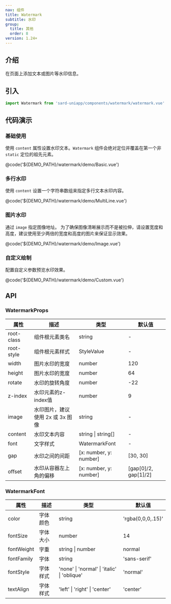 ```yaml
---
nav: 组件
title: Watermark
subtitle: 水印
group:
  title: 其他
  order: 8
version: 1.24+
---
```


## 介绍

在页面上添加文本或图片等水印信息。

## 引入

```ts
import Watermark from 'sard-uniapp/components/watermark/watermark.vue'
```

## 代码演示

### 基础使用

使用 `content` 属性设置水印文本。`Watermark` 组件会绝对定位并覆盖在第一个非 `static` 定位的祖先元素。

@code('${DEMO_PATH}/watermark/demo/Basic.vue')

### 多行水印

使用 `content` 设置一个字符串数组来指定多行文本水印内容。

@code('${DEMO_PATH}/watermark/demo/MultiLine.vue')

### 图片水印

通过 `image` 指定图像地址。 为了确保图像清晰展示而不是被拉伸，请设置宽度和高度，建议使用至少两倍的宽度和高度的图片来保证显示效果。

@code('${DEMO_PATH}/watermark/demo/Image.vue')

### 自定义绘制

配置自定义参数预览水印效果。

@code('${DEMO_PATH}/watermark/demo/Custom.vue')

## API

### WatermarkProps

| 属性       | 描述                             | 类型                   | 默认值               |
| ---------- | -------------------------------- | ---------------------- | -------------------- |
| root-class | 组件根元素类名                   | string                 | -                    |
| root-style | 组件根元素样式                   | StyleValue             | -                    |
| width      | 图片水印的宽度                   | number                 | 120                  |
| height     | 图片水印的宽度                   | number                 | 64                   |
| rotate     | 水印的旋转角度                   | number                 | -22                  |
| z-index    | 水印元素的z-index值              | number                 | 9                    |
| image      | 水印图片，建议使用 2x 或 3x 图像 | string                 | -                    |
| content    | 水印文本内容                     | string \| string[]     | -                    |
| font       | 文字样式                         | WatermarkFont          | -                    |
| gap        | 水印之间的间距                   | [x: number, y: number] | [30, 30]             |
| offset     | 水印从容器左上角的偏移           | [x: number, y: number] | [gap[0]/2, gap[1]/2] |

### WatermarkFont

| 属性       | 描述     | 类型                                        | 默认值            |
| ---------- | -------- | ------------------------------------------- | ----------------- |
| color      | 字体颜色 | string                                      | 'rgba(0,0,0,.15)' |
| fontSize   | 字体大小 | number                                      | 14                |
| fontWeight | 字重     | string \| number                            | normal            |
| fontFamily | 字体     | string                                      | 'sans-serif'      |
| fontStyle  | 字体样式 | 'none' \| 'normal' \| 'italic' \| 'oblique' | 'normal'          |
| textAlign  | 字体样式 | 'left' \| 'right' \| 'center'               | 'center'          |
